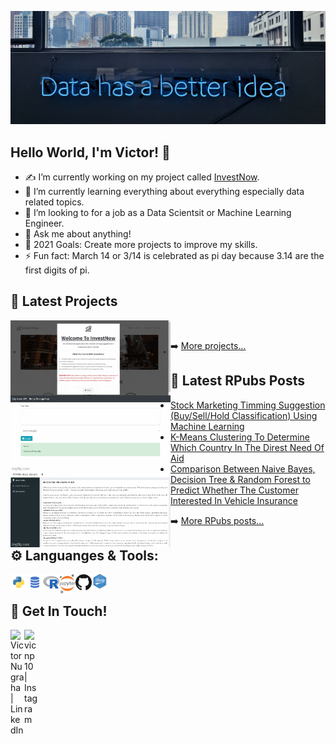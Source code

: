 ![](https://github.com/VictorNugraha/VictorNugraha/blob/main/banner.png)

## Hello World, I'm Victor! 👋

- ✍ I’m currently working on my project called [InvestNow](https://vicnp.shinyapps.io/InvestNow/).
- 🌱 I’m currently learning everything about everything especially data related topics.
- 🔭 I’m looking to for a job as a Data Scientsit or Machine Learning Engineer.
- 💬 Ask me about anything!
- 🥅 2021 Goals: Create more projects to improve my skills.
- ⚡ Fun fact: March 14 or 3/14 is celebrated as pi day because 3.14 are the first digits of pi.

## 📑 Latest Projects

<img align="left" alt="invest" width="256px" src="https://github.com/VictorNugraha/InvestNow-stock-buy-sell-hold-classification/blob/main/InvestNow_gif.gif" />
<img align="left" alt="api" width="256px" src="https://github.com/VictorNugraha/CAPSTONE-NER_FlaskAPI/blob/main/rest_api_gif.gif" />
<img align="left" alt="faang" width="256px" src="https://github.com/VictorNugraha/Shiny-Dashboard-FAANG_Stock/blob/main/faang_dashboard.gif" /><br/>

➡️ [More projects...](https://github.com/VictorNugraha?tab=repositories)
<br>

## 📕 Latest RPubs Posts

- [Stock Marketing Timming Suggestion (Buy/Sell/Hold Classification) Using Machine Learning](https://rpubs.com/VicNP/stock-market-timing-suggest)
- [K-Means Clustering To Determine Which Country In The Direst Need Of Aid](https://rpubs.com/VicNP/uml-kmeans-clustering)
- [Comparison Between Naive Bayes, Decision Tree & Random Forest to Predict Whether The Customer Interested In Vehicle Insurance](https://rpubs.com/VicNP/lbb-cm2)

➡️ [More RPubs posts...](https://rpubs.com/VicNP)

## ⚙️ Languanges & Tools:

<img align="left" alt="python" width="26px" src="https://raw.githubusercontent.com/github/explore/80688e429a7d4ef2fca1e82350fe8e3517d3494d/topics/python/python.png" />
<img align="left" alt="SQL" width="26px" src="https://raw.githubusercontent.com/github/explore/80688e429a7d4ef2fca1e82350fe8e3517d3494d/topics/sql/sql.png" />
<img align="left" alt="R" width="26px" src="https://raw.githubusercontent.com/github/explore/80688e429a7d4ef2fca1e82350fe8e3517d3494d/topics/r/r.png" />
<img align="left" alt="jupyter" width="26px" src="https://github.com/VictorNugraha/VictorNugraha/blob/main/jn.png" />
<img align="left" alt="GitHub" width="26px" src="https://raw.githubusercontent.com/github/explore/78df643247d429f6cc873026c0622819ad797942/topics/github/github.png" />
<img align="left" alt="shiny" width="26px" src="https://github.com/VictorNugraha/VictorNugraha/blob/main/shiny.png" />

<br>

## 👀 Get In Touch!

[<img align="left" alt="Victor Nugraha | LinkedIn" width="22px" src="https://cdn.jsdelivr.net/npm/simple-icons@v3/icons/linkedin.svg" />][linkedin]
[<img align="left" alt="vicnp10 | Instagram" width="22px" src="https://cdn.jsdelivr.net/npm/simple-icons@v3/icons/instagram.svg" />][instagram]

<br />

[instagram]: https://www.instagram.com/vicnp10/
[linkedin]: https://www.linkedin.com/in/victor-nugraha-baa694160/
